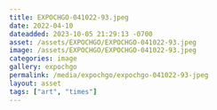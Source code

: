 ```yaml
---
title: EXPOCHGO-041022-93.jpeg
date: 2022-04-10
dateadded: 2023-10-05 21:29:13 -0700
asset: /assets/EXPOCHGO/EXPOCHGO-041022-93.jpeg
image: /assets/EXPOCHGO/EXPOCHGO-041022-93.jpeg
categories: image
gallery: expochgo
permalink: /media/expochgo/expochgo-041022-93-jpeg
layout: asset
tags: ["art", "times"]
--- 
```

